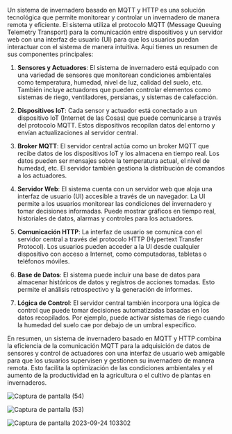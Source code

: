 Un sistema de invernadero basado en MQTT y HTTP es una solución tecnológica que permite monitorear y controlar un invernadero de manera remota y eficiente. El sistema utiliza el protocolo MQTT (Message Queuing Telemetry Transport) para la comunicación entre dispositivos y un servidor web con una interfaz de usuario (UI) para que los usuarios puedan interactuar con el sistema de manera intuitiva. Aquí tienes un resumen de sus componentes principales:

1. **Sensores y Actuadores**: El sistema de invernadero está equipado con una variedad de sensores que monitorean condiciones ambientales como temperatura, humedad, nivel de luz, calidad del suelo, etc. También incluye actuadores que pueden controlar elementos como sistemas de riego, ventiladores, persianas, y sistemas de calefacción.

2. **Dispositivos IoT**: Cada sensor y actuador está conectado a un dispositivo IoT (Internet de las Cosas) que puede comunicarse a través del protocolo MQTT. Estos dispositivos recopilan datos del entorno y envían actualizaciones al servidor central.

3. **Broker MQTT**: El servidor central actúa como un broker MQTT que recibe datos de los dispositivos IoT y los almacena en tiempo real. Los datos pueden ser mensajes sobre la temperatura actual, el nivel de humedad, etc. El servidor también gestiona la distribución de comandos a los actuadores.

4. **Servidor Web**: El sistema cuenta con un servidor web que aloja una interfaz de usuario (UI) accesible a través de un navegador. La UI permite a los usuarios monitorear las condiciones del invernadero y tomar decisiones informadas. Puede mostrar gráficos en tiempo real, historiales de datos, alarmas y controles para los actuadores.

5. **Comunicación HTTP**: La interfaz de usuario se comunica con el servidor central a través del protocolo HTTP (Hypertext Transfer Protocol). Los usuarios pueden acceder a la UI desde cualquier dispositivo con acceso a Internet, como computadoras, tabletas o teléfonos móviles.

6. **Base de Datos**: El sistema puede incluir una base de datos para almacenar históricos de datos y registros de acciones tomadas. Esto permite el análisis retrospectivo y la generación de informes.

7. **Lógica de Control**: El servidor central también incorpora una lógica de control que puede tomar decisiones automatizadas basadas en los datos recopilados. Por ejemplo, puede activar sistemas de riego cuando la humedad del suelo cae por debajo de un umbral específico.

En resumen, un sistema de invernadero basado en MQTT y HTTP combina la eficiencia de la comunicación MQTT para la adquisición de datos de sensores y control de actuadores con una interfaz de usuario web amigable para que los usuarios supervisen y gestionen su invernadero de manera remota. Esto facilita la optimización de las condiciones ambientales y el aumento de la productividad en la agricultura o el cultivo de plantas en invernaderos.



![Captura de pantalla (54)](https://github.com/Gualbertokuchay/Invernadero/assets/90735517/c4c5afb5-e5e1-41e7-87ef-bb76c73214b8)

![Captura de pantalla (53)](https://github.com/Gualbertokuchay/Invernadero/assets/90735517/711b1b52-b17b-47f2-b1d3-4e5d4af3b8be)

![Captura de pantalla 2023-09-24 103302](https://github.com/Gualbertokuchay/Invernadero/assets/90735517/d1e454cb-b5d2-4455-83c6-3c6766d35f60)
